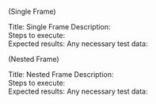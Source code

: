 (Single Frame)

Title:  Single Frame
Description:  
Steps to execute:  
Expected results: 
Any necessary test data:  

(Nested Frame)

Title:  Nested Frame
Description:  
Steps to execute:  
Expected results: 
Any necessary test data:  